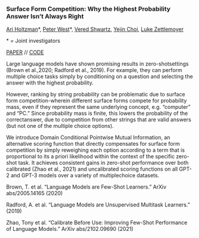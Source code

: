### Surface Form Competition: Why the Highest Probability Answer Isn’t Always Right

[Ari Holtzman](https://ari-holtzman.github.io/)\*, [Peter West](https://homes.cs.washington.edu/~pawest/)\*, [Vered Shwartz](https://vered1986.github.io/), [Yejin Choi](https://homes.cs.washington.edu/~yejin/), [Luke Zettlemoyer](https://www.cs.washington.edu/people/faculty/lsz)

\* = Joint investigators

[PAPER](surface_form_competition.pdf) // [CODE](https://github.com/peterwestuw/surface-form-competition)

Large language models have shown promising results in zero-shotsettings (Brown et al.,2020; Radford et al., 2019). For example, they can perform multiple choice tasks simply by conditioning on a question and selecting the answer with the highest probability. 

However, ranking by string probability can be problematic due to surface form competition-wherein different surface forms compete for probability mass, even if they represent the same underlying concept, e.g. “computer” and “PC.” Since probability mass is finite, this lowers the probability of the correctanswer, due to competition from other strings that are valid answers (but not one of the multiple choice options). 

We introduce Domain Conditional Pointwise Mutual Information, an alternative scoring function that directly compensates for  surface form competition by simply reweighing each option according to a term that is proportional to its a priori likelihood within the context of the specific  zero-shot task. It achieves consistent gains in zero-shot performance over both calibrated (Zhao et al., 2021) and uncalibrated scoring functions on all GPT-2 and GPT-3 models over a variety of multiplechoice datasets.


Brown, T. et al. “Language Models are Few-Shot Learners.” ArXiv abs/2005.14165 (2020)

Radford, A. et al. “Language Models are Unsupervised Multitask Learners.” (2019)

Zhao, Tony et al. “Calibrate Before Use: Improving Few-Shot Performance of Language Models.” ArXiv abs/2102.09690 (2021)

